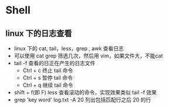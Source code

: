 # Shell

## linux 下的日志查看

- linux 下的 cat, tail，less，grep , awk 查看日志
- 可以使用 cat grep 筛选几次，然后用 vim，如果文件大，不能cat
- tail -f 查看的日正在产生的日志文件
  - Ctrl + c 终止 tail 命令
  - Ctrl + s 暂停 tail 命令
  - Ctrl + q 继续 tail 命令
- shift + f(即 F) less 查看滚动的命令，实现效果类似 tail -f 效果
- grep 'key word' log.txt -A 20 列出包括匹配行之后 20 的行
